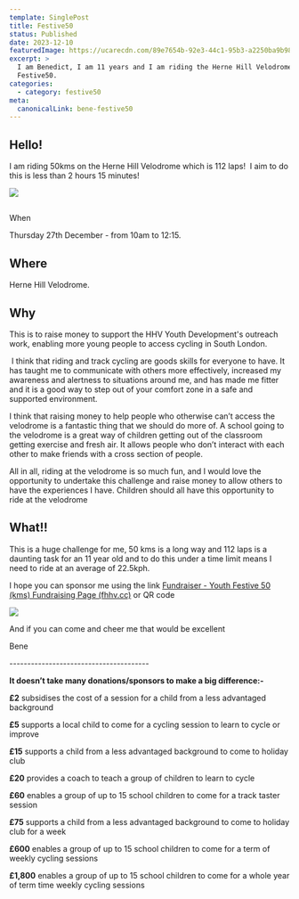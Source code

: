 ```yaml
---
template: SinglePost
title: Festive50
status: Published
date: 2023-12-10
featuredImage: https://ucarecdn.com/89e7654b-92e3-44c1-95b3-a2250ba9b987/
excerpt: >
  I am Benedict, I am 11 years and I am riding the Herne Hill Velodrome
  Festive50.
categories:
  - category: festive50
meta:
  canonicalLink: bene-festive50
---
```

## Hello!

I am riding 50kms on the Herne Hill Velodrome which is 112 laps!  I aim to do this is less than 2 hours 15 minutes!

![](https://ucarecdn.com/4b38d35a-bd84-4a0c-9138-7e19ab85343f/)

## 
When

Thursday 27th December - from 10am to 12:15.

## Where

Herne Hill Velodrome.

## Why

This is to raise money to support the HHV Youth Development's outreach work, enabling more young people to access cycling in South London.

 I think that riding and track cycling are goods skills for everyone to have. It has taught me to communicate with others more effectively, increased my awareness and alertness to situations around me, and has made me fitter and it is a good way to step out of your comfort zone in a safe and supported environment.

I think that raising money to help people who otherwise can’t access the velodrome is a fantastic thing that we should do more of. A school going to the velodrome is a great way of children getting out of the classroom getting exercise and fresh air. It allows people who don’t interact with each other to make friends with a cross section of people.

All in all, riding at the velodrome is so much fun, and I would love the opportunity to undertake this challenge and raise money to allow others to have the experiences I have. Children should all have this opportunity to ride at the velodrome

## What!!

This is a huge challenge for me, 50 kms is a long way and 112 laps is a daunting task for an 11 year old and to do this under a time limit means I need to ride at an average of 22.5kph.

I hope you can sponsor me using the link [Fundraiser - Youth Festive 50 (kms) Fundraising Page (fhhv.cc)](https://supportus.fhhv.cc/fundraising/youth-track-festive-50-fundraising-page) or QR code

![](https://ucarecdn.com/2e795772-4337-4ebe-a6e8-383677c2e4f6/)

And if you can come and cheer me that would be excellent

Bene

\-﻿--------------------------------------

**It doesn’t take many donations/sponsors to make a big difference:-** 

**£2** subsidises the cost of a session for a child from a less advantaged background

**£5** supports a local child to come for a cycling session to learn to cycle or improve

**£15** supports a child from a less advantaged background to come to holiday club 

**£20** provides a coach to teach a group of children to learn to cycle

**£60** enables a group of up to 15 school children to come for a track taster session 

**£75** supports a child from a less advantaged background to come to holiday club for a week

**£600** enables a group of up to 15 school children to come for a term of weekly cycling sessions

**£1,800** enables a group of up to 15 school children to come for a whole year of term time weekly cycling sessions